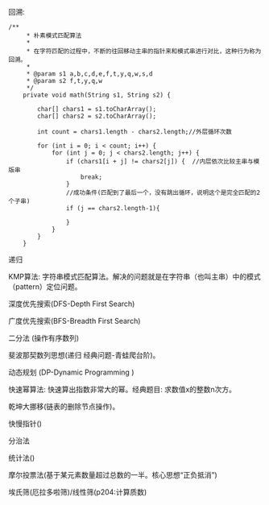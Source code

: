 
回溯:
```
/**
     * 朴素模式匹配算法
     *
     * 在字符匹配的过程中，不断的往回移动主串的指针来和模式串进行对比，这种行为称为回溯。
     *
     * @param s1 a,b,c,d,e,f,t,y,q,w,s,d
     * @param s2 f,t,y,q,w
     */
    private void math(String s1, String s2) {

        char[] chars1 = s1.toCharArray();
        char[] chars2 = s2.toCharArray();

        int count = chars1.length - chars2.length;//外层循环次数

        for (int i = 0; i < count; i++) {
            for (int j = 0; j < chars2.length; j++) {
                if (chars1[i + j] != chars2[j]) {  //内层依次比较主串与模版串
                    break;
                }
                //成功条件(匹配到了最后一个，没有跳出循环，说明这个是完全匹配的2个子串)
                if (j == chars2.length-1){

                }
            }
        }
    }
```

递归

KMP算法: 字符串模式匹配算法。解决的问题就是在字符串（也叫主串）中的模式（pattern）定位问题。

深度优先搜索(DFS-Depth First Search)

广度优先搜索(BFS-Breadth First Search)

二分法 (操作有序数列)

斐波那契数列思想(递归 经典问题-青蛙爬台阶)。

动态规划 (DP-Dynamic Programming )

快速幂算法: 快速算出指数非常大的幂。经典题目: 求数值x的整数n次方。

乾坤大挪移(链表的删除节点操作)。

快慢指针()

分治法

统计法()

摩尔投票法(基于某元素数量超过总数的一半。核心思想“正负抵消”)

埃氏筛(厄拉多啦筛)/线性筛(p204:计算质数)